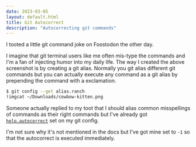 ```yaml
---
date: 2023-03-05
layout: default.html
title: Git Autocorrect
description: "Autocorrecting git commands"
---
```


<link rel="preconnect" href="https://fosstodon.org">
<link rel="preconnect" href="https://cdn.fosstodon.org">

I tooted a little git command joke on Fosstodon the other day. 

<toot-embed style="min-height: 363px;" src="https://fosstodon.org/@koddsson/109958542284187610">
  <script type="application/json">
  {"id":"109958542284187610","created_at":"2023-03-03T09:03:22.356Z","in_reply_to_id":null,"in_reply_to_account_id":null,"sensitive":false,"spoiler_text":"","visibility":"public","language":"en","uri":"https://fosstodon.org/users/koddsson/statuses/109958542284187610","url":"https://fosstodon.org/@koddsson/109958542284187610","replies_count":1,"reblogs_count":8,"favourites_count":16,"edited_at":null,"content":"\u003cp\u003eSometimes I misspell git commands.\u003c/p\u003e","reblog":null,"application":null,"account":{"id":"108132325098633805","username":"koddsson","acct":"koddsson","display_name":"koddsson, the MS Teams hater","locked":false,"bot":false,"discoverable":true,"group":false,"created_at":"2022-04-14T00:00:00.000Z","note":"","url":"https://fosstodon.org/@koddsson","avatar":"/img/32f3bb9c967a5bba.webp","avatar_static":"/img/32f3bb9c967a5bba.webp","header":"https://fosstodon.org/headers/original/missing.png","header_static":"https://fosstodon.org/headers/original/missing.png","followers_count":93,"following_count":67,"statuses_count":145,"last_status_at":"2023-05-13","noindex":false,"emojis":[],"roles":[],"fields":[]},"media_attachments":[{"id":"109958533357320033","type":"image","url":"/img/92338e3488872a64.webp","preview_url":"/img/92338e3488872a64.webp","remote_url":null,"preview_remote_url":null,"text_url":null,"meta":{"original":{"width":1002,"height":770,"size":"1002x770","aspect":1.3012987012987014},"small":{"width":548,"height":421,"size":"548x421","aspect":1.3016627078384797},"focus":{"x":0.0,"y":0.0}},"description":"A screenshot of a iTerm2 terminal. The terminal shows an execution of a `git ranch` command. The command displays an inline image of mountains and the sky. In the sky there's a cat mid-scream wearing a little cowboy hat.","blurhash":"UGJ*u502Vp9a.Aa$V?R*$d-:E2%2M^M{xvsn"}],"mentions":[],"tags":[],"emojis":[],"card":null,"poll":null}
  </script>
</toot-embed>

I imagine that git terminal users like me often mis-type the commands and I'm a fan of injecting humor into my daily life. The way I created the above screenshot is by creating a git alias. Normally you git alias different git commands but you can actually execute any command as a git alias by prepending the command with a exclamation.

```sh
$ git config --get alias.ranch
!imgcat ~/Downloads/cowbow-kitten.png
```

Someone actually replied to my toot that I should alias common misspellings of commands as their right commands but I've already got [`help.autocorrect`](https://git-scm.com/book/en/v2/Customizing-Git-Git-Configuration#_help_autocorrect) set on my git config.

I'm not sure why it's not mentioned in the docs but I've got mine set to `-1` so that the autocorrect is executed immediately.
